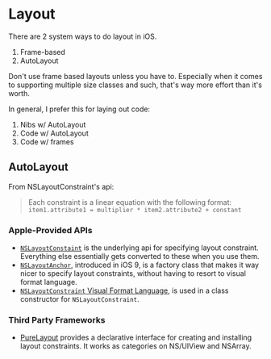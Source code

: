 # Layout 

There are 2 system ways to do layout in iOS.

1. Frame-based
2. AutoLayout

Don't use frame based layouts unless you have to. Especially when it comes to supporting multiple size classes and such, that's way more effort than it's worth.

In general, I prefer this for laying out code:

1. Nibs w/ AutoLayout
2. Code w/ AutoLayout
3. Code w/ frames

## AutoLayout

From NSLayoutConstraint's api:

> Each constraint is a linear equation with the following format:
> `item1.attribute1 = multiplier * item2.attribute2 + constant`

### Apple-Provided APIs

- [`NSLayoutConstaint`](https://developer.apple.com/documentation/uikit/nslayoutconstraint) is the underlying api for specifying layout constraint. Everything else essentially gets converted to these when you use them.
- [`NSLayoutAnchor`](https://developer.apple.com/documentation/uikit/nslayoutanchor), introduced in iOS 9, is a factory class that makes it way nicer to specify layout constraints, without having to resort to visual format language.
- [`NSLayoutConstraint` Visual Format Language](https://developer.apple.com/library/archive/documentation/UserExperience/Conceptual/AutolayoutPG/VisualFormatLanguage.html), is used in a class constructor for `NSLayoutConstraint`.

### Third Party Frameworks

- [PureLayout](https://github.com/PureLayout/PureLayout) provides a declarative interface for creating and installing layout constraints. It works as categories on NS/UIView and NSArray.
